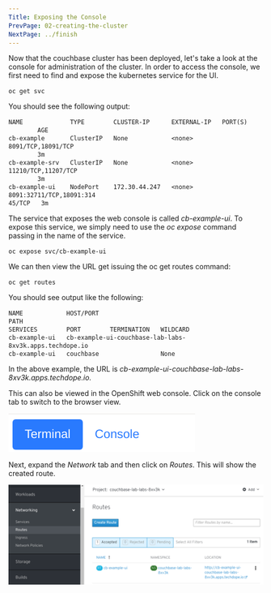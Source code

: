 ```yaml
---
Title: Exposing the Console
PrevPage: 02-creating-the-cluster
NextPage: ../finish
---
```


Now that the couchbase cluster has been deployed, let's take a look at the console for administration of the cluster. In order to access the console, we first need to find and expose the kubernetes service for the UI.  

```execute-1
oc get svc
```

You should see the following output:

    NAME             TYPE        CLUSTER-IP      EXTERNAL-IP   PORT(S)
            AGE
    cb-example       ClusterIP   None            <none>        8091/TCP,18091/TCP
            3m
    cb-example-srv   ClusterIP   None            <none>        11210/TCP,11207/TCP
            3m
    cb-example-ui    NodePort    172.30.44.247   <none>        8091:32711/TCP,18091:314
    45/TCP   3m

The service that exposes the web console is called *cb-example-ui*.  To expose this service, we simply need to use the *oc expose* command passing in the name of the service.

```execute-1
oc expose svc/cb-example-ui
```

We can then view the URL get issuing the oc get routes command:

```execute-1
oc get routes
```

You should see output like the following:

    NAME            HOST/PORT                                                 PATH
    SERVICES        PORT        TERMINATION   WILDCARD
    cb-example-ui   cb-example-ui-couchbase-lab-labs-8xv3k.apps.techdope.io
    cb-example-ui   couchbase                 None

In the above example, the URL is *cb-example-ui-couchbase-lab-labs-8xv3k.apps.techdope.io.*

This can also be viewed in the OpenShift web console. Click on the console tab to switch to the browser view.

![Console Tab](console-tab.png)

Next, expand the *Network* tab and then click on *Routes*. This will show the created route.

![Network Route](console-routes.png)
